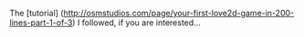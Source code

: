 The [tutorial] (http://osmstudios.com/page/your-first-love2d-game-in-200-lines-part-1-of-3) I followed, if you are interested...
